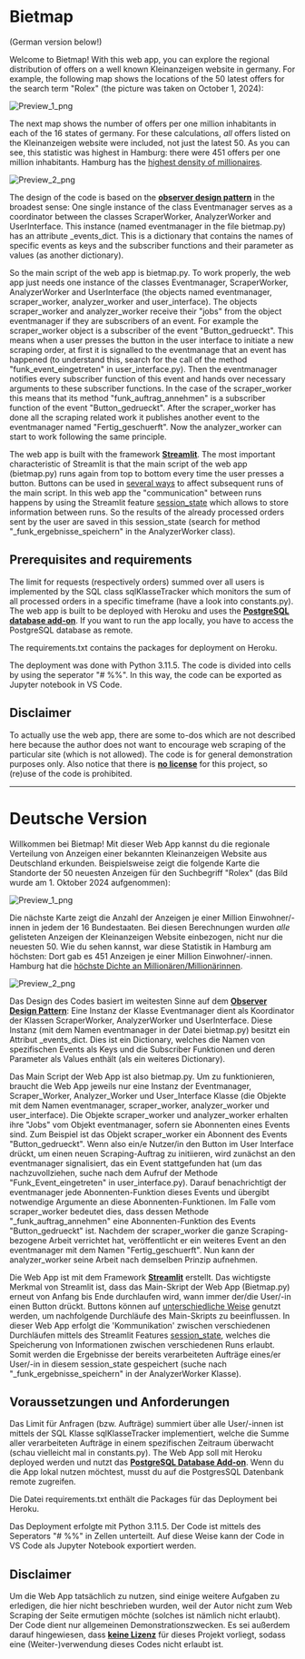 # Bietmap

(German version below!)

Welcome to Bietmap! With this web app, you can explore the regional distribution of offers on a well known Kleinanzeigen website in germany. For example, the following map shows the locations of the 50 latest offers for the search term "Rolex" (the picture was taken on October 1, 2024):

![Preview_1_png](Preview_1.png)

The next map shows the number of offers per one million inhabitants in each of the 16 states of germany. For these calculations, _all_ offers listed on the Kleinanzeigen website were included, not just the latest 50. As you can see, this statistic was highest in Hamburg: there were 451 offers per one million inhabitants. Hamburg has the [highest density of millionaires](https://www.ndr.de/nachrichten/hamburg/Neue-Statistik-Groesste-Millionaersdichte-in-Hamburg,millionaere188.html).

![Preview_2_png](Preview_2.png)

The design of the code is based on the [**observer design pattern**](https://refactoring.guru/design-patterns/observer) in the broadest sense: One single instance of the class Eventmanager serves as a coordinator between the classes ScraperWorker, AnalyzerWorker and UserInterface. This instance (named eventmanager in the file bietmap.py) has an attribute _events_dict. This is a dictionary that contains the names of specific events as keys and the subscriber functions and their parameter as values (as another dictionary).

So the main script of the web app is bietmap.py. To work properly, the web app just needs one instance of the classes Eventmanager, ScraperWorker, AnalyzerWorker and UserInterface (the objects named eventmanager, scraper_worker, analyzer_worker and user_interface). The objects scraper_worker and analyzer_worker receive their "jobs" from the object eventmanager if they are subscribers of an event. For example the scraper_worker object is a subscriber of the event "Button_gedrueckt". This means when a user presses the button in the user interface to initiate a new scraping order, at first it is signalled to the eventmanage that an event has happened (to understand this, search for the call of the method "funk_event_eingetreten" in user_interface.py). Then the eventmanager notifies every subscriber function of this event and hands over necessary arguments to these subscriber functions. In the case of the scraper_worker this means that its method "funk_auftrag_annehmen" is a subscriber function of the event "Button_gedrueckt". After the scraper_worker has done all the scraping related work it publishes another event to the eventmanager named "Fertig_geschuerft". Now the analyzer_worker can start to work following the same principle.

The web app is built with the framework [**Streamlit**](https://streamlit.io/). The most important characteristic of Streamlit is that the main script of the web app (bietmap.py) runs again from top to bottom every time the user presses a button. Buttons can be used in [several ways](https://docs.streamlit.io/library/advanced-features/button-behavior-and-examples) to affect subsequent runs of the main script. In this web app the "communication" between runs happens by using the Streamlit feature [session_state](https://docs.streamlit.io/library/api-reference/session-state) which allows to store information between runs. So the results of the already processed orders sent by the user are saved in this session_state (search for method "_funk_ergebnisse_speichern" in the AnalyzerWorker class).

## Prerequisites and requirements

The limit for requests (respectively orders) summed over all users is implemented by the SQL class sqlKlasseTracker which monitors the sum of all processed orders in a specific timeframe (have a look into constants.py). The web app is built to be deployed with Heroku and uses the [**PostgreSQL database add-on**](https://elements.heroku.com/addons/heroku-postgresql). If you want to run the app locally, you have to access the PostgreSQL database as remote.

The requirements.txt contains the packages for deployment on Heroku.

The deployment was done with Python 3.11.5. The code is divided into cells by using the seperator "# %%". In this way, the code can be exported as Jupyter notebook in VS Code.

## Disclaimer

To actually use the web app, there are some to-dos which are not described here because the author does not want to encourage web scraping of the particular site (which is not allowed). The code is for general demonstration purposes only. Also notice that there is [**no license**](https://docs.github.com/en/repositories/managing-your-repositorys-settings-and-features/customizing-your-repository/licensing-a-repository) for this project, so (re)use of the code is prohibited.


--------------------------------------------------------------------------------------------------------------
# Deutsche Version

Willkommen bei Bietmap! Mit dieser Web App kannst du die regionale Verteilung von Anzeigen einer bekannten Kleinanzeigen Website aus Deutschland erkunden. Beispielsweise zeigt die folgende Karte die Standorte der 50 neuesten Anzeigen für den Suchbegriff "Rolex" (das Bild wurde am 1. Oktober 2024 aufgenommen):

![Preview_1_png](Preview_1.png)

Die nächste Karte zeigt die Anzahl der Anzeigen je einer Million Einwohner/-innen in jedem der 16 Bundestaaten. Bei diesen Berechnungen wurden _alle_ gelisteten Anzeigen der Kleinanzeigen Website einbezogen, nicht nur die neuesten 50. Wie du sehen kannst, war diese Statistik in Hamburg am höchsten: Dort gab es 451 Anzeigen je einer Million Einwohner/-innen. Hamburg hat die [höchste Dichte an Millionären/Millionärinnen](https://www.ndr.de/nachrichten/hamburg/Neue-Statistik-Groesste-Millionaersdichte-in-Hamburg,millionaere188.html).

![Preview_2_png](Preview_2.png)

Das Design des Codes basiert im weitesten Sinne auf dem [**Observer Design Pattern**](https://refactoring.guru/design-patterns/observer): Eine Instanz der Klasse Eventmanager dient als Koordinator der Klassen ScraperWorker, AnalyzerWorker und UserInterface. Diese Instanz (mit dem Namen eventmanager in der Datei bietmap.py) besitzt ein Attribut _events_dict. Dies ist ein Dictionary, welches die Namen von spezifischen Events als Keys und die Subscriber Funktionen und deren Parameter als Values enthält (als ein weiteres Dictionary).

Das Main Script der Web App ist also bietmap.py. Um zu funktionieren, braucht die Web App jeweils nur eine Instanz der Eventmanager, Scraper_Worker, Analyzer_Worker und User_Interface Klasse (die Objekte mit dem Namen eventmanager, scraper_worker, analyzer_worker und user_interface). Die Objekte scraper_worker und analyzer_worker erhalten ihre "Jobs" vom Objekt eventmanager, sofern sie Abonnenten eines Events sind. Zum Beispiel ist das Objekt scraper_worker ein Abonnent des Events "Button_gedrueckt". Wenn also ein/e Nutzer/in den Button im User Interface drückt, um einen neuen Scraping-Auftrag zu initiieren, wird zunächst an den eventmanager signalisiert, das ein Event stattgefunden hat (um das nachzuvollziehen, suche nach dem Aufruf der Methode "Funk_Event_eingetreten" in user_interface.py). Darauf benachrichtigt der eventmanager jede Abonnenten-Funktion dieses Events und übergibt notwendige Argumente an diese Abonnenten-Funktionen. Im Falle vom scraper_worker bedeutet dies, dass dessen Methode "_funk_auftrag_annehmen" eine Abonnenten-Funktion des Events "Button_gedrueckt" ist. Nachdem der scraper_worker die ganze Scraping-bezogene Arbeit verrichtet hat, veröffentlicht er ein weiteres Event an den eventmanager mit dem Namen "Fertig_geschuerft". Nun kann der analyzer_worker seine Arbeit nach demselben Prinzip aufnehmen.

Die Web App ist mit dem Framework [**Streamlit**](https://streamlit.io/) erstellt. Das wichtigste Merkmal von Streamlit ist, dass das Main-Skript der Web App (Bietmap.py) erneut von Anfang bis Ende durchlaufen wird, wann immer der/die User/-in einen Button drückt. Buttons können auf [unterschiedliche Weise](https://docs.streamlit.io/library/advanced-features/button-behavior-and-examples) genutzt werden, um nachfolgende Durchläufe des Main-Skripts zu beeinflussen. In dieser Web App erfolgt die 'Kommunikation' zwischen verschiedenen Durchläufen mittels des Streamlit Features [session_state](https://docs.streamlit.io/library/api-reference/session-state), welches die Speicherung von Informationen zwischen verschiedenen Runs erlaubt. Somit werden die Ergebnisse der bereits verarbeiteten Aufträge eines/er User/-in in diesem session_state gespeichert (suche nach "_funk_ergebnisse_speichern" in der AnalyzerWorker Klasse).

## Voraussetzungen und Anforderungen

Das Limit für Anfragen (bzw. Aufträge) summiert über alle User/-innen ist mittels der SQL Klasse sqlKlasseTracker implementiert, welche die Summe aller verarbeiteten Aufträge in einem spezifischen Zeitraum überwacht (schau vielleicht mal in constants.py). The Web App soll mit Heroku deployed werden und nutzt das [**PostgreSQL Database Add-on**](https://elements.heroku.com/addons/heroku-postgresql). Wenn du die App lokal nutzen möchtest, musst du auf die PostgresSQL Datenbank remote zugreifen.

Die Datei requirements.txt enthält die Packages für das Deployment bei Heroku.

Das Deployment erfolgte mit Python 3.11.5. Der Code ist mittels des Seperators "# %%" in Zellen unterteilt. Auf diese Weise kann der Code in VS Code als Jupyter Notebook exportiert werden.

## Disclaimer

Um die Web App tatsächlich zu nutzen, sind einige weitere Aufgaben zu erledigen, die hier nicht beschrieben wurden, weil der Autor nicht zum Web Scraping der Seite ermutigen möchte (solches ist nämlich nicht erlaubt). Der Code dient nur allgemeinen Demonstrationszwecken. Es sei außerdem darauf hingewiesen, dass [**keine Lizenz**](https://docs.github.com/en/repositories/managing-your-repositorys-settings-and-features/customizing-your-repository/licensing-a-repository) für dieses Projekt vorliegt, sodass eine (Weiter-)verwendung dieses Codes nicht erlaubt ist.